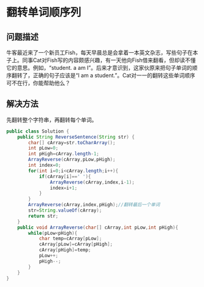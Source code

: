 # 翻转单词顺序列
## 问题描述
牛客最近来了一个新员工Fish，每天早晨总是会拿着一本英文杂志，写些句子在本子上。同事Cat对Fish写的内容颇感兴趣，有一天他向Fish借来翻看，但却读不懂它的意思。例如，“student. a am I”。后来才意识到，这家伙原来把句子单词的顺序翻转了，正确的句子应该是“I am a student.”。Cat对一一的翻转这些单词顺序可不在行，你能帮助他么？
## 解决方法
先翻转整个字符串，再翻转每个单词。
```java
public class Solution {
    public String ReverseSentence(String str) {
        char[] cArray=str.toCharArray();
        int pLow=0;
        int pHigh=cArray.length-1;
        ArrayReverse(cArray,pLow,pHigh);
        int index=0;
        for(int i=0;i<cArray.length;i++){
            if(cArray[i]==' '){
                ArrayReverse(cArray,index,i-1);
                index=i+1;
            }
        }
        ArrayReverse(cArray,index,pHigh);//翻转最后一个单词
        str=String.valueOf(cArray);
        return str;
    }
    public void ArrayReverse(char[] cArray,int pLow,int pHigh){
        while(pLow<pHigh){
            char temp=cArray[pLow];
            cArray[pLow]=cArray[pHigh];
            cArray[pHigh]=temp;
            pLow++;
            pHigh--;
        }
    }
}
```
